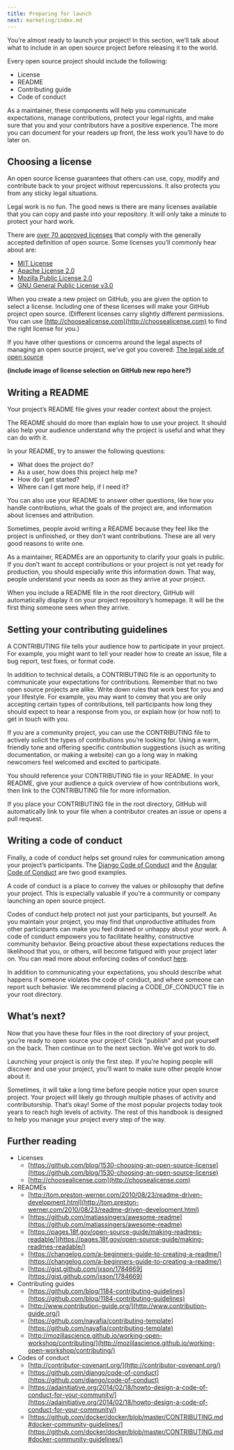 ```yaml
---
title: Preparing for launch
next: marketing/index.md
---
```


You’re almost ready to launch your project! In this section, we’ll talk about what to include in an open source project before releasing it to the world.

Every open source project should include the following:

* License
* README
* Contributing guide
* Code of conduct

As a maintainer, these components will help you communicate expectations, manage contributions, protect your legal rights, and make sure that you and your contributors have a positive experience. The more you can document for your readers up front, the less work you’ll have to do later on.

## Choosing a license

An open source license guarantees that others can use, copy, modify and contribute back to your project without repercussions. It also protects you from any sticky legal situations.

Legal work is no fun. The good news is there are many licenses available that you can copy and paste into your repository. It will only take a minute to protect your hard work.

There are [over 70 approved licenses](https://opensource.org/licenses/alphabetical) that comply with the generally accepted definition of open source. Some licenses you’ll commonly hear about are:

* [MIT License](http://choosealicense.com/licenses/mit/)
* [Apache License 2.0](http://choosealicense.com/licenses/apache-2.0/)
* [Mozilla Public License 2.0](http://choosealicense.com/licenses/mpl-2.0/)
* [GNU General Public License v3.0](http://choosealicense.com/licenses/gpl-3.0/)

When you create a new project on GitHub, you are given the option to select a license. Including one of these licenses will make your GitHub project open source. (Different licenses carry slightly different permissions. You can use [http://choosealicense.com](http://choosealicense.com) to find the right license for you.)

If you have other questions or concerns around the legal aspects of managing an open source project, we've got you covered: [The legal side of open source](../legal/)

**(include image of license selection on GitHub new repo here?)**

## Writing a README

Your project’s README file gives your reader context about the project.

The README should do more than explain how to use your project. It should also help your audience understand why the project is useful and what they can do with it.

In your README, try to answer the following questions:

* What does the project do?
* As a user, how does this project help me?
* How do I get started?
* Where can I get more help, if I need it?

You can also use your README to answer other questions, like how you handle contributions, what the goals of the project are, and information about licenses and attribution.

Sometimes, people avoid writing a README because they feel like the project is unfinished, or they don’t want contributions. These are all very good reasons to write one.

As a maintainer, READMEs are an opportunity to clarify your goals in public. If you don’t want to accept contributions or your project is not yet ready for production, you should especially write this information down. That way, people understand your needs as soon as they arrive at your project.

When you include a README file in the root directory, GitHub will automatically display it on your project repository’s homepage. It will be the first thing someone sees when they arrive.

## Setting your contributing guidelines

A CONTRIBUTING file tells your audience how to participate in your project. For example, you might want to tell your reader how to create an issue, file a bug report, test fixes, or format code.

In addition to technical details, a CONTRIBUTING file is an opportunity to communicate your expectations for contributions. Remember that no two open source projects are alike. Write down rules that work best for you and your lifestyle. For example, you may want to convey that you are only accepting certain types of contributions, tell participants how long they should expect to hear a response from you, or explain how (or how not) to get in touch with you.

If you are a community project, you can use the CONTRIBUTING file to actively solicit the types of contributions you’re looking for. Using a warm, friendly tone and offering specific contribution suggestions (such as writing documentation, or making a website) can go a long way in making newcomers feel welcomed and excited to participate.

You should reference your CONTRIBUTING file in your README. In your README, give your audience a quick overview of how contributions work, then link to the CONTRIBUTING file for more information.

If you place your CONTRIBUTING file in the root directory, GitHub will automatically link to your file when a contributor creates an issue or opens a pull request.

## Writing a code of conduct

Finally, a code of conduct helps set ground rules for communication among your project’s participants. The [Django Code of Conduct](https://www.djangoproject.com/conduct/) and the [Angular Code of Conduct](https://github.com/angular/code-of-conduct/blob/master/CODE_OF_CONDUCT.md) are two good examples.

A code of conduct is a place to convey the values or philosophy that define your project. This is especially valuable if you’re a community or company launching an open source project.

Codes of conduct help protect not just your participants, but yourself. As you maintain your project, you may find that unproductive attitudes from other participants can make you feel drained or unhappy about your work. A code of conduct empowers you to facilitate healthy, constructive community behavior. Being proactive about these expectations reduces the likelihood that you, or others, will become fatigued with your project later on. You can read more about enforcing codes of conduct [here](../../troubleshooting/conduct/).

In addition to communicating your expectations, you should describe what happens if someone violates the code of conduct, and where someone can report such behavior. We recommend placing a CODE_OF_CONDUCT file in your root directory.

## What’s next?

Now that you have these four files in the root directory of your project, you’re ready to open source your project! Click "publish" and pat yourself on the back. Then continue on to the next section. We’ve got work to do.

Launching your project is only the first step. If you’re hoping people will discover and use your project, you’ll want to make sure other people know about it.

Sometimes, it will take a long time before people notice your open source project. Your project will likely go through multiple phases of activity and contributorship. That’s okay! Some of the most popular projects today took years to reach high levels of activity. The rest of this handbook is designed to help you manage your project every step of the way.

## Further reading

* Licenses
  * [https://github.com/blog/1530-choosing-an-open-source-license](https://github.com/blog/1530-choosing-an-open-source-license)
  * [http://choosealicense.com](http://choosealicense.com)
* READMEs
  * [http://tom.preston-werner.com/2010/08/23/readme-driven-development.html](http://tom.preston-werner.com/2010/08/23/readme-driven-development.html)
  * [https://github.com/matiassingers/awesome-readme](https://github.com/matiassingers/awesome-readme)
  * [https://pages.18f.gov/open-source-guide/making-readmes-readable/](https://pages.18f.gov/open-source-guide/making-readmes-readable/)
  * [https://changelog.com/a-beginners-guide-to-creating-a-readme/](https://changelog.com/a-beginners-guide-to-creating-a-readme/)
  * [https://gist.github.com/jxson/1784669](https://gist.github.com/jxson/1784669)
* Contributing guides
  * [https://github.com/blog/1184-contributing-guidelines](https://github.com/blog/1184-contributing-guidelines)
  * [http://www.contribution-guide.org/](http://www.contribution-guide.org/)
  * [https://github.com/nayafia/contributing-template](https://github.com/nayafia/contributing-template)
  * [http://mozillascience.github.io/working-open-workshop/contributing/](http://mozillascience.github.io/working-open-workshop/contributing/)
* Codes of conduct
  * [http://contributor-covenant.org/](http://contributor-covenant.org/)
  * [https://github.com/django/code-of-conduct](https://github.com/django/code-of-conduct)
  * [https://adainitiative.org/2014/02/18/howto-design-a-code-of-conduct-for-your-community/](https://adainitiative.org/2014/02/18/howto-design-a-code-of-conduct-for-your-community/)
  * [https://github.com/docker/docker/blob/master/CONTRIBUTING.md#docker-community-guidelines/](https://github.com/docker/docker/blob/master/CONTRIBUTING.md#docker-community-guidelines/)
